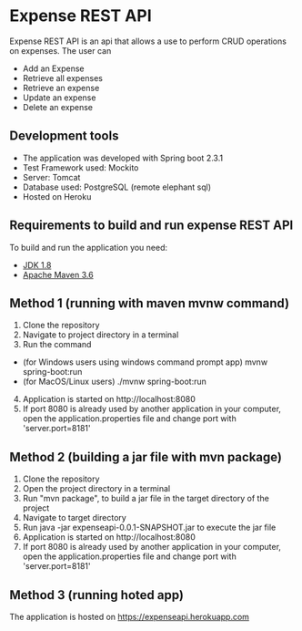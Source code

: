 # Expense REST API
Expense REST API is an api that allows a use to perform CRUD operations on expenses. The user can 
- Add an Expense
- Retrieve all expenses
- Retrieve an expense
- Update an expense
- Delete an expense

## Development tools
- The application was developed with Spring boot 2.3.1
- Test Framework used: Mockito
- Server: Tomcat
- Database used: PostgreSQL (remote elephant sql)
- Hosted on Heroku

## Requirements to build and run expense REST API
To build and run the application you need:
- [JDK 1.8](http://www.oracle.com/technetwork/java/javase/downloads/jdk8-downloads-2133151.html)
- [Apache Maven 3.6](https://maven.apache.org/download.cgi)

## Method 1 (running with maven mvnw command)
1. Clone the repository
2. Navigate to project directory in a terminal
3. Run the command 
  - (for Windows users using windows command prompt app) mvnw spring-boot:run
  - (for MacOS/Linux users) ./mvnw spring-boot:run
4. Application is started on http://localhost:8080
5. If port 8080 is already used by another application in your computer, open the application.properties file and change port with 'server.port=8181'

## Method 2 (building a jar file with mvn package)
1. Clone the repository
2. Open the project directory in a terminal
3. Run "mvn package", to build a jar file in the target directory of the project
4. Navigate to target directory
5. Run java -jar expenseapi-0.0.1-SNAPSHOT.jar to execute the jar file
6. Application is started on http://localhost:8080
7. If port 8080 is already used by another application in your computer, open the application.properties file and change port with 'server.port=8181'

## Method 3 (running hoted app)
The application is hosted on https://expenseapi.herokuapp.com